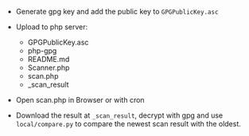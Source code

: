 - Generate gpg key and add the public key to `GPGPublicKey.asc`
- Upload to php server:
    - GPGPublicKey.asc 
    - php-gpg
    - README.md
    - Scanner.php 
    - scan.php
    - _scan_result

- Open scan.php in Browser or with cron
- Download the result at `_scan_result`, decrypt with gpg and use `local/compare.py` to compare the newest scan result with the oldest.
